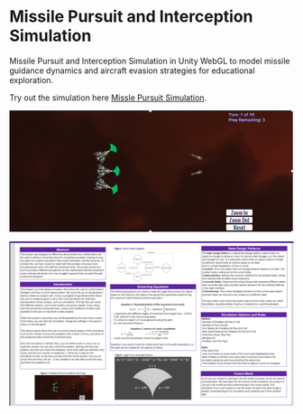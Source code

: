 #	Missile Pursuit and Interception Simulation

Missile Pursuit and Interception Simulation in Unity WebGL to model missile guidance dynamics and aircraft evasion strategies for educational exploration.

Try out the simulation here [Missle Pursuit Simulation](https://sfa-cs.github.io/PredatorPreyProject/Prey-Predator-Honors-Project/Output/index.html).

![Screenshot](screenshot.png)

![PosterInfo](poster.png)